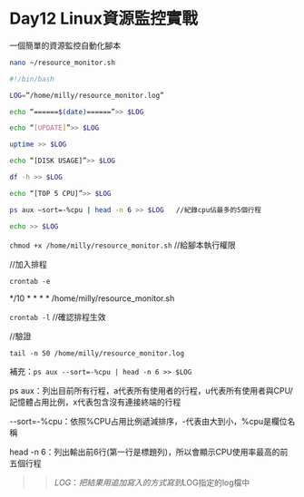 # Day12 Linux資源監控實戰

一個簡單的資源監控自動化腳本

```bash
nano ~/resource_monitor.sh

#!/bin/bash

LOG=”/home/milly/resource_monitor.log”

echo “======$(date)======”>> $LOG

echo “[UPDATE]”>> $LOG

uptime >> $LOG

echo “[DISK USAGE]”>> $LOG

df -h >> $LOG

echo “[TOP 5 CPU]”>> $LOG

ps aux –sort=-%cpu | head -n 6 >> $LOG   //紀錄cpu佔最多的5個行程

echo >> $LOG
```

`chmod +x /home/milly/resource_monitor.sh`   //給腳本執行權限

//加入排程

`crontab -e`

*/10 * * * * /home/milly/resource_monitor.sh

`crontab -l`   //確認排程生效

//驗證

`tail -n 50 /home/milly/resource_monitor.log`

補充：`ps aux --sort=-%cpu | head -n 6 >> $LOG`

ps aux：列出目前所有行程，a代表所有使用者的行程，u代表所有使用者與CPU/記憶體占用比例，x代表包含沒有連接終端的行程

--sort=-%cpu：依照%CPU占用比例遞減排序，-代表由大到小，%cpu是欄位名稱

head -n 6：列出輸出前6行(第一行是標題列)，所以會顯示CPU使用率最高的前五個行程

>> $LOG：把結果用追加寫入的方式寫到$LOG指定的log檔中


